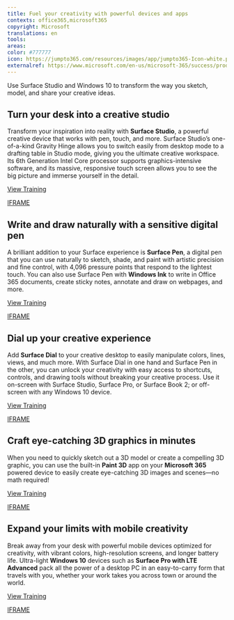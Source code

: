 ```yaml
---
title: Fuel your creativity with powerful devices and apps
contexts: office365,microsoft365
copyright: Microsoft
translations: en
tools: 
areas: 
color: #777777
icon: https://jumpto365.com/resources/images/app/jumpto365-Icon-white.png
externalref: https://www.microsoft.com/en-us/microsoft-365/success/productivitylibrary/fuel-your-creativity-with-powerful-devices-and-apps
---
```

Use Surface Studio and Windows 10 to transform the way you sketch, model, and share your creative ideas.


## Turn your desk into a creative studio

Transform your inspiration into reality with **Surface Studio**, a powerful creative device that works with pen, touch, and more. Surface Studio’s one-of-a-kind Gravity Hinge allows you to switch easily from desktop mode to a drafting table in Studio mode, giving you the ultimate creative workspace. Its 6th Generation Intel Core processor supports graphics-intensive software, and its massive, responsive touch screen allows you to see the big picture and immerse yourself in the detail.

[View Training](https://support.microsoft.com/help/4023441/surface-meet-surface-studio)

[IFRAME](https://www.microsoft.com/en-us/videoplayer/embed/RE1UCrW)

## Write and draw naturally with a sensitive digital pen

A brilliant addition to your Surface experience is **Surface Pen**, a digital pen that you can use naturally to sketch, shade, and paint with artistic precision and fine control, with 4,096 pressure points that respond to the lightest touch. You can also use Surface Pen with **Windows Ink** to write in Office 365 documents, create sticky notes, annotate and draw on webpages, and more.

[View Training](https://support.microsoft.com/help/4023459/surface-The-Surface-Pen)

[IFRAME](https://www.microsoft.com/en-us/videoplayer/embed/RE1UPtc)

## Dial up your creative experience

Add **Surface Dial** to your creative desktop to easily manipulate colors, lines, views, and much more. With Surface Dial in one hand and Surface Pen in the other, you can unlock your creativity with easy access to shortcuts, controls, and drawing tools without breaking your creative process. Use it on-screen with Surface Studio, Surface Pro, or Surface Book 2; or off-screen with any Windows 10 device.

[View Training](https://support.microsoft.com/help/4036279/surface-meet-surface-dial)

[IFRAME](https://www.microsoft.com/en-us/videoplayer/embed/RE1UCp6)

## Craft eye-catching 3D graphics in minutes

When you need to quickly sketch out a 3D model or create a compelling 3D graphic, you can use the built-in **Paint 3D** app on your **Microsoft 365** powered device to easily create eye-catching 3D images and scenes—no math required!

[View Training](https://support.microsoft.com/en-us/help/4014936)

[IFRAME](https://www.microsoft.com/en-us/videoplayer/embed/RE1UKeT)

## Expand your limits with mobile creativity

Break away from your desk with powerful mobile devices optimized for creativity, with vibrant colors, high-resolution screens, and longer battery life. Ultra-light **Windows 10** devices such as **Surface Pro with LTE Advanced** pack all the power of a desktop PC in an easy-to-carry form that travels with you, whether your work takes you across town or around the world.

[View Training](https://www.microsoft.com/surface/devices/surface-pro/for-business)

[IFRAME](https://www.microsoft.com/en-us/videoplayer/embed/RE1UzSL)


